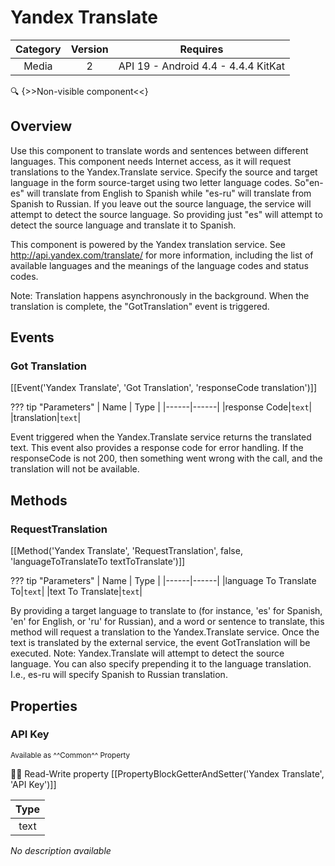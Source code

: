 # Yandex Translate

| Category | Version | Requires |
|:--------:|:-------:|:--------:|
|Media|2|API 19 - Android 4.4 - 4.4.4 KitKat|

:mag: {>>Non-visible component<<}

## Overview

Use this component to translate words and sentences between different languages. This component needs Internet access, as it will request translations to the Yandex.Translate service. Specify the source and target language in the form source-target using two letter language codes. So"en-es" will translate from English to Spanish while "es-ru" will translate from Spanish to Russian. If you leave out the source language, the service will attempt to detect the source language. So providing just "es" will attempt to detect the source language and translate it to Spanish.<p /> This component is powered by the Yandex translation service.  See http://api.yandex.com/translate/ for more information, including the list of available languages and the meanings of the language codes and status codes. <p />Note: Translation happens asynchronously in the background. When the translation is complete, the "GotTranslation" event is triggered.

## Events

### Got Translation

[[Event('Yandex Translate', 'Got Translation', 'responseCode translation')]]

??? tip "Parameters"
    | Name | Type |
    |------|------|
    |response Code|`text`|
    |translation|`text`|


Event triggered when the Yandex.Translate service returns the translated text. This event also provides a response code for error handling. If the responseCode is not 200, then something went wrong with the call, and the translation will not be available.

## Methods

### RequestTranslation

[[Method('Yandex Translate', 'RequestTranslation', false, 'languageToTranslateTo textToTranslate')]]

??? tip "Parameters"
    | Name | Type |
    |------|------|
    |language To Translate To|`text`|
    |text To Translate|`text`|


By providing a target language to translate to (for instance, 'es' for Spanish, 'en' for English, or 'ru' for Russian), and a word or sentence to translate, this method will request a translation to the Yandex.Translate service.
Once the text is translated by the external service, the event GotTranslation will be executed.
Note: Yandex.Translate will attempt to detect the source language. You can also specify prepending it to the language translation. I.e., es-ru will specify Spanish to Russian translation.

## Properties

### API Key

<small>Available as ^^Common^^ Property</small>

:eyes::pencil: Read-Write property
[[PropertyBlockGetterAndSetter('Yandex Translate', 'API Key')]]

| Type |
|:----:|
|text|

_No description available_